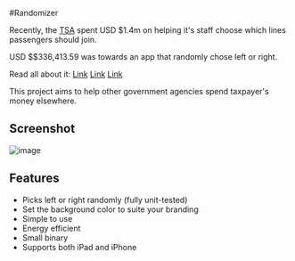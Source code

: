 #Randomizer

Recently, the [TSA](https://www.tsa.gov/) spent USD $1.4m on helping it's staff choose which lines passengers should join.

USD $$336,413.59 was towards an app that randomly chose left or right.

Read all about it: [Link](http://www.geek.com/apps/tsa-paid-1-4-million-for-randomizer-app-that-chooses-left-or-right-1651337/) [Link](https://kev.inburke.com/kevin/tsa-randomizer-app-cost-336000/) [Link](http://www.bloomberg.com/news/articles/2014-05-08/for-your-next-flight-hope-the-tsa-randomizer-puts-you-in-a-faster-lane)


This project aims to help other government agencies spend taxpayer's money elsewhere.

## Screenshot

![image](http://i.imgur.com/leRnpdw.png "Screenshot")


## Features

- Picks left or right randomly (fully unit-tested)
- Set the background color to suite your branding
- Simple to use
- Energy efficient
- Small binary
- Supports both iPad and iPhone

